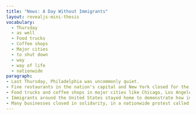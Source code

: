 ```yaml
---
title: "News: A Day Without Immigrants"
layout: revealjs-mini-thesis
vocabulary:
  - Thursday
  - as well
  - Food trucks
  - Coffee shops
  - Major cities
  - to shut down
  - way
  - way of life
  - nationwide
paragraph:
- Last Thursday, Philadelphia was uncommonly quiet. 
- Fine restaurants in the nation's capital and New York closed for the day as well.
- Food trucks and coffee shops in major cities like Chicago, Los Angeles and Boston shut down too.
- Immigrants around the United States stayed home to demonstrate how important they are to America's economy and way of life.
- Many businesses closed in solidarity, in a nationwide protest called A Day Without Immigrants.
---
```






